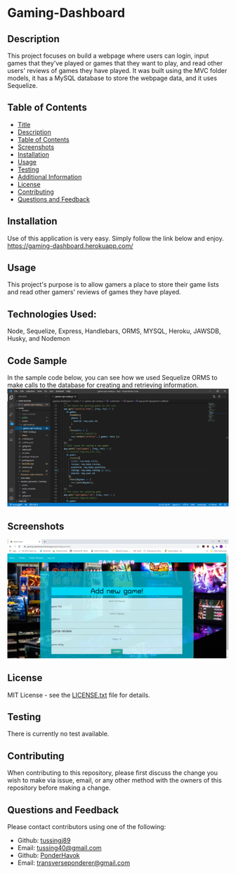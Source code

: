 
  
  # Gaming-Dashboard
 
  ## Description
  This project focuses on build a webpage where users can login, input games that they've played or games that they want to play, and read other users' reviews of games they have played. It was built using the MVC folder models, it has a MySQL database to store the webpage data, and it uses Sequelize.
  
  ## Table of Contents
  - [Title](#Title)
  - [Description](#description)
  - [Table of Contents](#table-of-contents)
  - [Screenshots](#screenshots)
  - [Installation](#installation)
  - [Usage](#usage)
  - [Testing](#testing)
  - [Additional Information](#additional-information)
  - [License](#license)
  - [Contributing](#contributing)
  - [Questions and Feedback](#questions-and-feedback)

  ## Installation
   Use of this application is very easy. Simply follow the link below and enjoy.
   https://gaming-dashboard.herokuapp.com/

  ## Usage
  This project's purpose is to allow gamers a place to store their game lists and read other gamers' reviews of games they have played.

  ## Technologies Used:
  Node, Sequelize, Express, Handlebars, ORMS, MYSQL, Heroku, JAWSDB, Husky, and Nodemon

  ## Code Sample
  In the sample code below, you can see how we used Sequelize ORMS to make calls to the database for creating and retrieving information.
  <img src="./public/assets/sampleCode.png" alt="Gaming-Dashboard"/>

  ## Screenshots
  <img src="./public/assets/screenshot.png" alt="Gaming-Dashboard"/>

  ## License
  MIT License - see the [LICENSE.txt](https://github.com/tussingj89/Gaming-Dashboard/blob/main/LICENSE.txt) file for details.
  
  ## Testing 
  There is currently no test available.

  ## Contributing
  When contributing to this repository, please first discuss the change you wish to make via issue, email, or any other method with the owners of this repository before making a change.
  
  ## Questions and Feedback
  Please contact contributors using one of the following:
  -  Github: [tussingj89](https://gist.github.com/tussingj89)
  - Email: tussing40@gmail.com
  - Github:  [PonderHavok](https://gist.github.com/PonderHavok)
  - Email: transverseponderer@gmail.com
